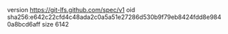 version https://git-lfs.github.com/spec/v1
oid sha256:e642c22cfd4c48ada2c0a5a51e27286d530b9f79eb8424fdd8e9840a8bcd6aff
size 6142
